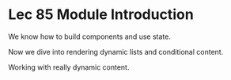 # Lec 85 Module Introduction

We know how to build components and use state.

Now we dive into rendering dynamic lists and conditional content.

Working with really dynamic content.
